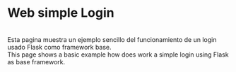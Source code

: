# Web simple Login
<br>
Esta pagina muestra un ejemplo sencillo del funcionamiento de un login usado Flask como framework base.
<br>
This page shows a basic example how does work a simple login using Flask as base framework.
